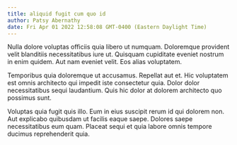 ```yaml
---
title: aliquid fugit cum quo id
author: Patsy Abernathy
date: Fri Apr 01 2022 12:58:08 GMT-0400 (Eastern Daylight Time)
---
```

Nulla dolore voluptas officiis quia libero ut numquam. Doloremque provident velit blanditiis necessitatibus iure ut. Quisquam cupiditate eveniet nostrum in enim quidem. Aut nam eveniet velit. Eos alias voluptatem.

 Temporibus quia doloremque ut accusamus. Repellat aut et. Hic voluptatem est omnis architecto qui impedit iste consectetur quia. Dolor dolor necessitatibus sequi laudantium. Quis hic dolor at dolorem architecto quo possimus sunt.

 Voluptas quia fugit quis illo. Eum in eius suscipit rerum id qui dolorem non. Aut explicabo quibusdam ut facilis eaque saepe. Dolores saepe necessitatibus eum quam. Placeat sequi et quia labore omnis tempore ducimus reprehenderit quia.